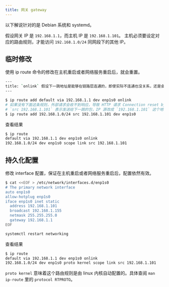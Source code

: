 ```yaml
---
title: 网关 gateway
---
```



以下解说针对的是 Debian 系统和 systemd。

假设网关 IP 是 `192.168.1.1`，而主机 IP 是 `192.168.1.101`。
主机必须要设定对应的路由规则，才能访问 `192.168.1.0/24` 同网段下的其他 IP。

## 临时修改

使用 ip route 命令的修改在主机重启或者网络服务重启后，就会重置。

```sh
---
title: `onlink` 假设下一跳地址是能够在链路层连通的，即使实际不连通也没关系，还是会发布 ARP 之类的请求。
---

$ ip route add default via 192.168.1.1 dev enp1s0 onlink
# 如果没有下面这条规则，外部请求会收不到响应，导致 HTTP 请求 Connection reset by peer
# `src 192.168.1.101` 表示发送给下一跳的包，IP 源改成 `192.168.1.101` 这个地址。
$ ip route add 192.168.1.0/24 src 192.168.1.101 dev enp1s0
```

查看结果

```sh
$ ip route
default via 192.168.1.1 dev enp1s0 onlink
192.168.1.0/24 dev enp1s0 scope link src 192.168.1.101
```

## 持久化配置

修改 interface 配置，保证在主机重启或者网络服务重启后，配置依然有效。

```sh
$ cat <<EOF > /etc/network/interfaces.d/enp1s0
# The primary network interface
auto enp1s0
allow-hotplug enp1s0
iface enp1s0 inet static
  address 192.168.1.101
  broadcast 192.168.1.155
  netmask 255.255.255.0
  gateway 192.168.1.1
EOF

systemctl restart networking
```

查看结果

```sh
$ ip route
default via 192.168.1.1 dev enp1s0 onlink
192.168.1.0/24 dev enp1s0 proto kernel scope link src 192.168.1.101
```

`proto kernel` 意味着这个路由规则是由 linux 内核自动配置的。具体查阅 `man ip-route` 里的 `protocol RTPROTO`。

